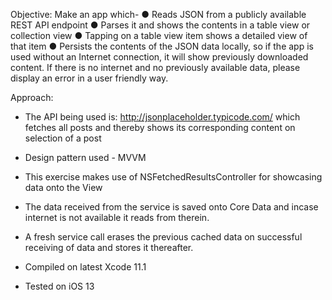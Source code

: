Objective: 
Make an app which-
● Reads JSON from a publicly available REST API endpoint
● Parses it and shows the contents in a table view or collection view
● Tapping on a table view item shows a detailed view of that item
● Persists the contents of the JSON data locally, so if the app is used without an
Internet connection, it will show previously downloaded content. If there is no internet
and no previously available data, please display an error in a user friendly way.

Approach:
* The API being used is: http://jsonplaceholder.typicode.com/ which fetches all posts and thereby shows its corresponding content on selection of a post
* Design pattern used - MVVM
* This exercise makes use of NSFetchedResultsController for showcasing data onto the View
* The data received from the service is saved onto Core Data and incase internet is not available it reads from therein.
* A fresh service call erases the previous cached data on successful receiving of data and stores it thereafter.

* Compiled on latest Xcode 11.1
* Tested on iOS 13
